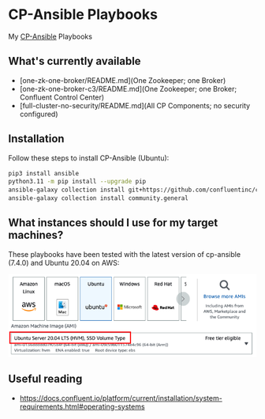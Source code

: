 # CP-Ansible Playbooks

My [CP-Ansible](https://docs.confluent.io/ansible/current/overview.html) Playbooks

## What's currently available

- [one-zk-one-broker/README.md](One Zookeeper; one Broker)
- [one-zk-one-broker-c3/README.md](One Zookeeper; one Broker; Confluent Control Center)
- [full-cluster-no-security/README.md](All CP Components; no security configured)

## Installation

Follow these steps to install CP-Ansible (Ubuntu):

```bash
pip3 install ansible
python3.11 -m pip install --upgrade pip
ansible-galaxy collection install git+https://github.com/confluentinc/cp-ansible.git
ansible-galaxy collection install community.general
```

## What instances should I use for my target machines?

These playbooks have been tested with the latest version of cp-ansible (7.4.0) and Ubuntu 20.04 on AWS:

![Ubuntu 20.04](img/compatible-instance.png)

## Useful reading

- https://docs.confluent.io/platform/current/installation/system-requirements.html#operating-systems